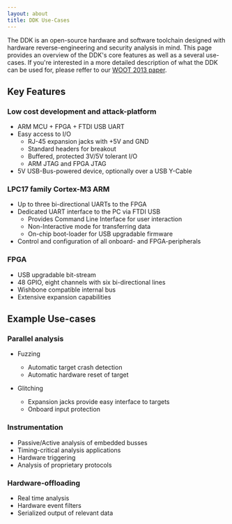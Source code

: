 ```yaml
---
layout: about
title: DDK Use-Cases
---
```


The DDK is an open-source hardware and software toolchain designed with hardware reverse-engineering and security analysis in mind.
This page provides an overview of the DDK's core features as well as a several use-cases.
If you're interested in a more detailed description of what the DDK can be used for, please reffer to our [WOOT 2013 paper](http://www.sec.t-labs.tu-berlin.de/~nedos/woot2013.pdf).

## Key Features

### Low cost development and attack-platform
* ARM MCU + FPGA + FTDI USB UART
* Easy access to I/O
  - RJ-45 expansion jacks with +5V and GND
  - Standard headers for breakout
  - Buffered, protected 3V/5V tolerant I/O
  - ARM JTAG and FPGA JTAG
* 5V USB-Bus-powered device, optionally over a USB Y-Cable

### LPC17 family Cortex-M3 ARM

* Up to three bi-directional UARTs to the FPGA
* Dedicated UART interface to the PC via FTDI USB
  - Provides Command Line Interface for user interaction
  - Non-Interactive mode for transferring data
  - On-chip boot-loader for USB upgradable firmware
* Control and configuration of all onboard- and FPGA-peripherals

### FPGA

* USB upgradable bit-stream
* 48 GPIO, eight channels with six bi-directional lines
* Wishbone compatible internal bus
* Extensive expansion capabilities

## Example Use-cases

### Parallel analysis
* Fuzzing
  - Automatic target crash detection
  - Automatic hardware reset of target

* Glitching
  - Expansion jacks provide easy interface to targets
  - Onboard input protection
            
    
### Instrumentation
* Passive/Active analysis of embedded busses
* Timing-critical analysis applications
* Hardware triggering
* Analysis of proprietary protocols

### Hardware-offloading
* Real time analysis
* Hardware event filters
* Serialized output of relevant data
